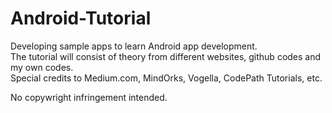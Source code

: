 # Android-Tutorial
Developing sample apps to learn Android app development.  
The tutorial will consist of theory from different websites, github codes and my own codes.  
Special credits to Medium.com, MindOrks, Vogella, CodePath Tutorials, etc.  

No copywright infringement intended.
